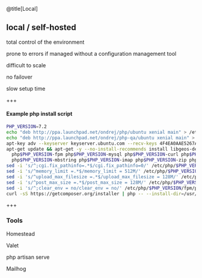 @title[Local]
## local / self-hosted
<p class="fragment text-left text-07">total control of the environment</p>
<p class="fragment text-left text-07">prone to errors if managed without a configuration management tool</p>
<p class="fragment text-left text-07">difficult to scale</p>
<p class="fragment text-left text-07">no failover</p>
<p class="fragment text-left text-07">slow setup time</p>

+++
#### Example php install script
```bash
PHP_VERSION=7.2
echo "deb http://ppa.launchpad.net/ondrej/php/ubuntu xenial main" > /etc/apt/sources.list.d/ondrej-php.list && \
echo "deb http://ppa.launchpad.net/ondrej/php-qa/ubuntu xenial main" > /etc/apt/sources.list.d/ondrej-php-qa.list && \
apt-key adv --keyserver keyserver.ubuntu.com --recv-keys 4F4EA0AAE5267A6C && \
apt-get update && apt-get -y --no-install-recommends install libgeos-dev \
  php$PHP_VERSION-fpm php$PHP_VERSION-mysql php$PHP_VERSION-curl php$PHP_VERSION-gd \
  php$PHP_VERSION-mbstring php$PHP_VERSION-imap php$PHP_VERSION-zip php$PHP_VERSION-xml
sed -i 's/^;cgi.fix_pathinfo=.*$/cgi.fix_pathinfo=0/' /etc/php/$PHP_VERSION/fpm/php.ini
sed -i 's/^memory_limit =.*$/memory_limit = 512M/' /etc/php/$PHP_VERSION/fpm/php.ini
sed -i 's/^upload_max_filesize =.*$/upload_max_filesize = 128M/' /etc/php/$PHP_VERSION/fpm/php.ini
sed -i 's/^post_max_size =.*$/post_max_size = 128M/' /etc/php/$PHP_VERSION/fpm/php.ini
sed -i 's/^;clear_env = no/clear_env = no/' /etc/php/$PHP_VERSION/fpm/pool.d/www.conf
curl -sS https://getcomposer.org/installer | php -- --install-dir=/usr/local/bin --filename=composer
```

+++
### Tools
<p class="fragment text-left text-07">Homestead</p>
<p class="fragment text-left text-07">Valet</p>
<p class="fragment text-left text-07">php artisan serve</p>
<p class="fragment text-left text-07">Mailhog</p>
